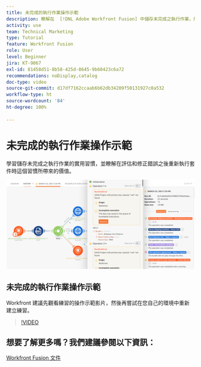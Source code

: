 ```yaml
---
title: 未完成的執行作業操作示範
description: 瞭解在  [!DNL Adobe Workfront Fusion] 中儲存未完成之執行作業，然後在評估和修正錯誤之後重新執行套件的重要價值。
activity: use
team: Technical Marketing
type: Tutorial
feature: Workfront Fusion
role: User
level: Beginner
jira: KT-9067
exl-id: 81458d51-8b58-425d-8645-9b60423c6a72
recommendations: noDisplay,catalog
doc-type: video
source-git-commit: d17df7162ccaab6b62db34209f50131927c0a532
workflow-type: ht
source-wordcount: '84'
ht-degree: 100%

---
```


# 未完成的執行作業操作示範

學習儲存未完成之執行作業的實用習慣，並瞭解在評估和修正錯誤之後重新執行套件時這個習慣所帶來的價值。

![影像顯示具有錯誤處理功能之情境](assets/troubleshooting-and-error-handling-8.png)

## 未完成的執行作業操作示範

Workfront 建議先觀看練習的操作示範影片，然後再嘗試在您自己的環境中重新建立練習。

>[!VIDEO](https://video.tv.adobe.com/v/335308/?quality=12&learn=on&enablevpops)

## 想要了解更多嗎？我們建議參閱以下資訊：

[Workfront Fusion 文件](https://experienceleague.adobe.com/docs/workfront/using/adobe-workfront-fusion/workfront-fusion-2.html?lang=zh-Hant)
